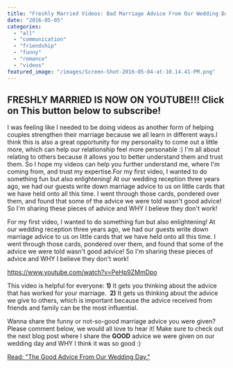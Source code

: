 ```yaml
---
title: "Freshly Married Videos: Bad Marriage Advice From Our Wedding Day"
date: "2016-05-05"
categories: 
  - "all"
  - "communication"
  - "friendship"
  - "funny"
  - "romance"
  - "videos"
featured_image: "/images/Screen-Shot-2016-05-04-at-10.14.41-PM.png"
---
```


## FRESHLY MARRIED IS NOW ON YOUTUBE!!! Click on This button below to subscribe!

<script src="https://apis.google.com/js/platform.js"></script>

I was feeling like I needed to be doing videos as another form of helping couples strengthen their marriage because we all learn in different ways.I think this is also a great opportunity for my personality to come out a little more, which can help our relationship feel more personable :) I'm all about relating to others because it allows you to better understand them and trust them. So I hope my videos can help you further understand me, where I'm coming from, and trust my expertise.For my first video, I wanted to do something fun but also enlightening! At our wedding reception three years ago, we had our guests write down marriage advice to us on little cards that we have held onto all this time. I went through those cards, pondered over them, and found that some of the advice we were told wasn't good advice! So I'm sharing these pieces of advice and WHY I believe they don't work!

For my first video, I wanted to do something fun but also enlightening! At our wedding reception three years ago, we had our guests write down marriage advice to us on little cards that we have held onto all this time. I went through those cards, pondered over them, and found that some of the advice we were told wasn't good advice! So I'm sharing these pieces of advice and WHY I believe they don't work!

https://www.youtube.com/watch?v=PeHp9ZMmDpo

This video is helpful for everyone: **1)** It gets you thinking about the advice that has worked for your marriage.  **2)** It gets us thinking about the advice we give to others, which is important because the advice received from friends and family can be the most influential.

Wanna share the funny or not-so-good marriage advice you were given? Please comment below, we would all love to hear it! Make sure to check out the next blog post where I share the **GOOD** advice we were given on our wedding day and WHY I think it was so good :)

[Read: "The Good Advice From Our Wedding Day."](https://freshlymarried.com/freshly-married-videos-good-advice-from-our-wedding-day/)
